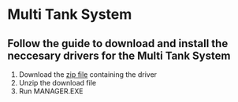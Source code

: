 # Multi Tank System
## Follow the guide to download and install the neccesary drivers for the Multi Tank System

1. Download the [zip file](https://github.com/ZeyadGamal/Cyber-Physical-Systems/blob/master/Tank/Tanks_86_64_USB2.zip) containing the driver
2. Unzip the download file
3. Run MANAGER.EXE
